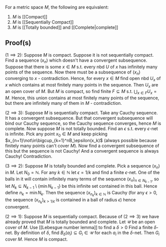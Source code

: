 For a metric space $M$, the following are equivalent:
1. $M$ is [[Compact]]
2. $M$ is [[Sequentially Compact]]
3. $M$ is [[Totally bounded]] and [[Complete|complete]]

## Proof(s)
$(1\implies 2):$ Suppose $M$ is compact. 
Suppose it is not sequentially compact. 
Find a sequence $(x_n)$ which doesn't have a convergent subsequence. 
Suppose that there is some $x\in M$ 
s.t. every nbd $U$ of $x$ 
has infinitely many points of the sequence. 
Now there must be a subsequence of $(x_n)$ converging to $x$ - contradiction. 
Hence, for every $x\in M$ 
find open nbd $U_x$ of $x$ 
which contains at most finitely many points in the sequence. 
Then $U_x$ are an open cover of $M$. 
But $M$ is compact, 
so find finite $F\subseteq M$ s.t. $\bigcup_{x\in F}U_x=M$. 
Hence, this union contains at most finitely many points of the sequence, 
but there are infinitely many of them in $M$ - contradiction.

$(2\implies 3):$ Suppose $M$ is sequentially compact. 
Take any Cauchy sequence. 
It has a convergent subsequence. 
But that convergent subsequence will bind our Cauchy sequence, 
so the Cauchy sequence converges, 
hence $M$ is complete.
Now suppose $M$ is not totally bounded. 
Find an $\epsilon$ s.t. every $\epsilon$-net is infinite. 
Pick any point $x_0\in M$ and keep picking $x_{n+1}\not\in\bigcup_{k=1}^nB_\epsilon(x_k)$ 
(always possible because finitely many points can't cover $M$). 
Now find a convergent subsequence of this 
but the sequence is not Cauchy! 
And a convergent sequence is always Cauchy! 
Contradiction.

$(3\implies 2):$ Suppose $M$ is totally bounded and complete. 
Pick a sequence $(x_n)$ in $M$. 
Let $N_0=\mathbb N$. 
For any $k\in\mathbb N$ let $\epsilon=1/k$ and find a finite $\epsilon$-net. 
One of the balls in it will contain infinitely many terms of the sequence $(x_n)_{n\in N_{k-1}}$, 
so let $N_k\subseteq N_{k-1}\setminus\{\min N_{k-1}\}$ be this infinite set contained in this ball.
Hence define $n_k=\min N_k$. 
Then the sequence $(x_{n_k})_{k\in\mathbb N}$ is Cauchy 
(for any $\epsilon>0$, the sequence $(x_{n_k})_{k>1/\epsilon}$ is contained in a ball of radius $\epsilon$) 
hence convergent. 

$(2\implies 1):$ Suppose $M$ is sequentially compact. 
Because of $(2\implies 3)$ we have already proved that $M$ is totally bounded and complete. 
Let $\mathcal U$ be an open cover of $M$.
Use [[Lebesgue number lemma]] to find a $\delta>0$
Find a finite $\delta$-net. 
By definition of $\delta$, 
find $B_\delta(a_i)\subseteq G_i\in\mathcal U$ for each $a_i$ in the $\delta$-net. 
Then $G_i$ cover $M$.
Hence $M$ is compact.